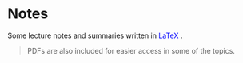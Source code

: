 # Notes
Some lecture notes and summaries written in <font color="blue">LaTeX</font> . 
> PDFs are also included for easier access in some of the topics. 

